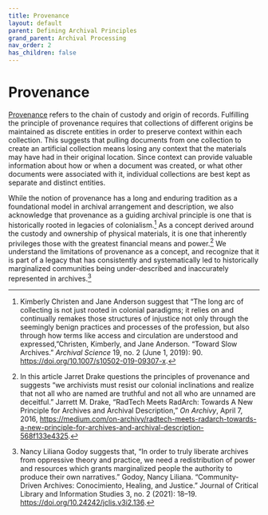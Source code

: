 ```yaml
---
title: Provenance
layout: default
parent: Defining Archival Principles
grand_parent: Archival Processing
nav_order: 2
has_children: false
---
```

# Provenance
[Provenance]( https://dictionary.archivists.org/entry/provenance.html) refers to the chain of custody and origin of records. Fulfilling the principle of provenance requires that collections of different origins be maintained as discrete entities in order to preserve context within each collection. This suggests that pulling documents from one collection to create an artificial collection means losing any context that the materials may have had in their original location. Since context can provide valuable information about how or when a document was created, or what other documents were associated with it, individual collections are best kept as separate and distinct entities. 

While the notion of provenance has a long and enduring tradition as a foundational model in archival arrangement and description, we also acknowledge that provenance as a guiding archival principle is one that is historically rooted in legacies of colonialism.[^1] As a concept derived around the custody and ownership of physical materials, it is one that inherently privileges those with the greatest financial means and power.[^2] We understand the limitations of provenance as a concept, and recognize that it is part of a legacy that has consistently and systematically led to historically marginalized communities being under-described and inaccurately represented in archives.[^3] 

[^1]: Kimberly Christen and Jane Anderson suggest that “The long arc of collecting is not just rooted in colonial paradigms; it relies on and continually remakes those structures of injustice not only through the seemingly benign practices and processes of the profession, but also through how terms like access and circulation are understood and expressed,”Christen, Kimberly, and Jane Anderson. “Toward Slow Archives.” _Archival Science_ 19, no. 2 (June 1, 2019): 90. <https://doi.org/10.1007/s10502-019-09307-x>.

[^2]: In this article Jarret Drake questions the principles of provenance and suggests “we archivists must resist our colonial inclinations and realize that not all who are named are truthful and not all who are unnamed are deceitful.” Jarrett M. Drake, “RadTech Meets RadArch: Towards A New Principle for Archives and Archival Description,” _On Archivy_, April 7, 2016, <https://medium.com/on-archivy/radtech-meets-radarch-towards-a-new-principle-for-archives-and-archival-description-568f133e4325>.

[^3]: Nancy Liliana Godoy suggests  that, “In order to  truly liberate  archives from oppressive theory and practice, we need a redistribution of  power and resources which grants marginalized people the  authority to produce their own narratives.” Godoy, Nancy Liliana. “Community-Driven Archives: Conocimiento, Healing, and Justice.” Journal of Critical Library and Information Studies 3, no. 2 (2021): 18–19. https://doi.org/10.24242/jclis.v3i2.136.
